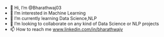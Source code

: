 - 👋 Hi, I’m @Bharathwaj03
- 👀 I’m interested in Machine Learning
- 🌱 I’m currently learning Data Science,NLP  
- 💞️ I’m looking to collaborate on any kind of Data Science or NLP projects
- 📫 How to reach me www.linkedin.com/in/bharathwajv

<!---
Bharathwaj03/Bharathwaj03 is a ✨ special ✨ repository because its `README.md` (this file) appears on your GitHub profile.
You can click the Preview link to take a look at your changes.
--->
